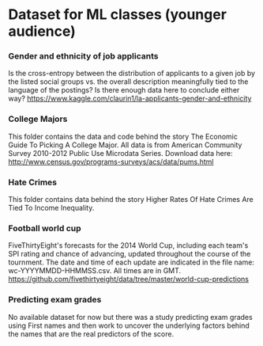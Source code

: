 # Dataset for ML classes (younger audience)

### Gender and ethnicity of job applicants 

Is the cross-entropy between the distribution of applicants to a given job by the listed social groups vs. the overall description meaningfully tied to the language of the postings? Is there enough data here to conclude either way?
https://www.kaggle.com/claurin1/la-applicants-gender-and-ethnicity

### College Majors

This folder contains the data and code behind the story The Economic Guide To Picking A College Major.
All data is from American Community Survey 2010-2012 Public Use Microdata Series.
Download data here: http://www.census.gov/programs-surveys/acs/data/pums.html

### Hate Crimes

This folder contains data behind the story Higher Rates Of Hate Crimes Are Tied To Income Inequality.

### Football world cup

FiveThirtyEight's forecasts for the 2014 World Cup, including each team's SPI rating and chance of advancing, updated throughout the course of the tournment. The date and time of each update are indicated in the file name: wc-YYYYMMDD-HHMMSS.csv. All times are in GMT.
https://github.com/fivethirtyeight/data/tree/master/world-cup-predictions

### Predicting exam grades

No available dataset for now but there was a study predicting exam grades using First names and then work to uncover the underlying factors behind the names that are the real predictors of the score.
